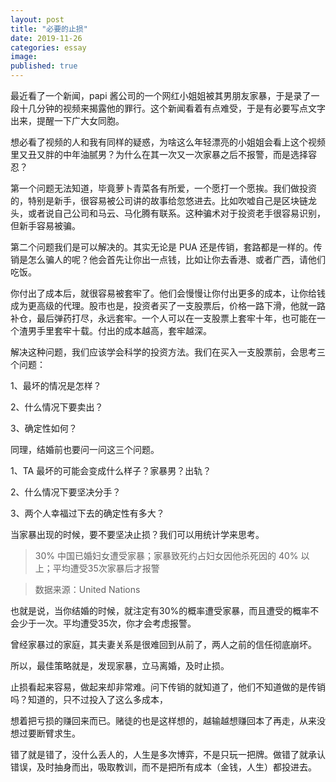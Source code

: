 ```yaml
---
layout: post
title: "必要的止损"
date: 2019-11-26
categories: essay
image: 
published: true
---
```


最近看了一个新闻，papi 酱公司的一个网红小姐姐被其男朋友家暴，于是录了一段十几分钟的视频来揭露他的罪行。这个新闻看着有点难受，于是有必要写点文字出来，提醒一下广大女同胞。

想必看了视频的人和我有同样的疑惑，为啥这么年轻漂亮的小姐姐会看上这个视频里又丑又胖的中年油腻男？为什么在其一次又一次家暴之后不报警，而是选择容忍？

第一个问题无法知道，毕竟萝卜青菜各有所爱，一个愿打一个愿挨。我们做投资的，特别是新手，很容易被公司讲的故事给忽悠进去。比如吹嘘自己是区块链龙头，或者说自己公司和马云、马化腾有联系。这种骗术对于投资老手很容易识别，但新手容易被骗。

第二个问题我们是可以解决的。其实无论是 PUA 还是传销，套路都是一样的。传销是怎么骗人的呢？他会首先让你出一点钱，比如让你去香港、或者广西，请他们吃饭。

你付出了成本后，就很容易被套牢了。他们会慢慢让你付出更多的成本，让你给钱成为更高级的代理。股市也是，投资者买了一支股票后，价格一路下滑，他就一路补仓，最后弹药打尽，永远套牢。一个人可以在一支股票上套牢十年，也可能在一个渣男手里套牢十载。付出的成本越高，套牢越深。


解决这种问题，我们应该学会科学的投资方法。我们在买入一支股票前，会思考三个问题：

1、最坏的情况是怎样？

2、什么情况下要卖出？

3、确定性如何？

同理，结婚前也要问一问这三个问题。

1、TA 最坏的可能会变成什么样子？家暴男？出轨？

2、什么情况下要坚决分手？

3、两个人幸福过下去的确定性有多大？

当家暴出现的时候，要不要坚决止损？我们可以用统计学来思考。

> 30% 中国已婚妇女遭受家暴；家暴致死约占妇女因他杀死因的 40% 以上；平均遭受35次家暴后才报警

> 数据来源：United Nations

也就是说，当你结婚的时候，就注定有30%的概率遭受家暴，而且遭受的概率不会少于一次。平均遭受35次，你才会考虑报警。

曾经家暴过的家庭，其夫妻关系是很难回到从前了，两人之前的信任彻底崩坏。

所以，最佳策略就是，发现家暴，立马离婚，及时止损。

止损看起来容易，做起来却非常难。问下传销的就知道了，他们不知道做的是传销吗？知道的，只不过投入了这么多成本，

想着把亏损的赚回来而已。赌徒的也是这样想的，越输越想赚回本了再走，从来没想过要断臂求生。

错了就是错了，没什么丢人的，人生是多次博弈，不是只玩一把牌。做错了就承认错误，及时抽身而出，吸取教训，而不是把所有成本（金钱，人生）都投进去。
